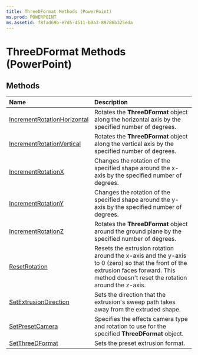 ```yaml
---
title: ThreeDFormat Methods (PowerPoint)
ms.prod: POWERPOINT
ms.assetid: f8fad69b-e7d5-4511-b9a3-89786b325eda
---
```



# ThreeDFormat Methods (PowerPoint)

## Methods



|**Name**|**Description**|
|:-----|:-----|
|[IncrementRotationHorizontal](threedformat-incrementrotationhorizontal-method-powerpoint.md)|Rotates the  **ThreeDFormat** object along the horizontal axis by the specified number of degrees.|
|[IncrementRotationVertical](threedformat-incrementrotationvertical-method-powerpoint.md)|Rotates the  **ThreeDFormat** object along the vertical axis by the specified number of degrees.|
|[IncrementRotationX](threedformat-incrementrotationx-method-powerpoint.md)|Changes the rotation of the specified shape around the x-axis by the specified number of degrees. |
|[IncrementRotationY](threedformat-incrementrotationy-method-powerpoint.md)|Changes the rotation of the specified shape around the y-axis by the specified number of degrees. |
|[IncrementRotationZ](threedformat-incrementrotationz-method-powerpoint.md)|Rotates the  **ThreeDFormat** object around the ground plane by the specified number of degrees.|
|[ResetRotation](threedformat-resetrotation-method-powerpoint.md)|Resets the extrusion rotation around the x-axis and the y-axis to 0 (zero) so that the front of the extrusion faces forward. This method doesn't reset the rotation around the z-axis.|
|[SetExtrusionDirection](threedformat-setextrusiondirection-method-powerpoint.md)|Sets the direction that the extrusion's sweep path takes away from the extruded shape.|
|[SetPresetCamera](threedformat-setpresetcamera-method-powerpoint.md)|Specifies the effects camera type and rotation to use for the specified  **ThreeDFormat** object.|
|[SetThreeDFormat](threedformat-setthreedformat-method-powerpoint.md)|Sets the preset extrusion format.|

